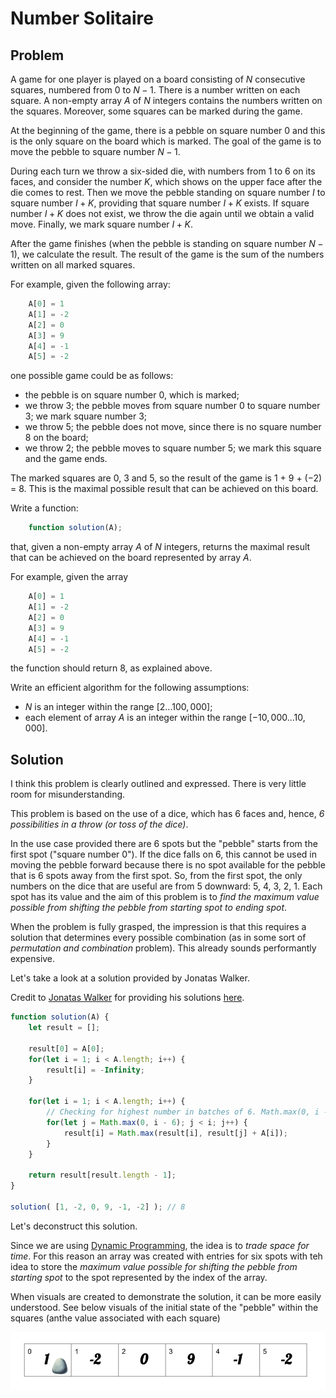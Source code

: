 # Number Solitaire

## Problem

A game for one player is played on a board consisting of $N$ consecutive squares, numbered from 0 to $N − 1$. There is a number written on each square. A non-empty array $A$ of $N$ integers contains the numbers written on the squares. Moreover, some squares can be marked during the game.

At the beginning of the game, there is a pebble on square number 0 and this is the only square on the board which is marked. The goal of the game is to move the pebble to square number $N − 1$.

During each turn we throw a six-sided die, with numbers from 1 to 6 on its faces, and consider the number $K$, which shows on the upper face after the die comes to rest. Then we move the pebble standing on square number $I$ to square number $I + K$, providing that square number $I + K$ exists. If square number $I + K$ does not exist, we throw the die again until we obtain a valid move. Finally, we mark square number $I + K$.

After the game finishes (when the pebble is standing on square number $N − 1$), we calculate the result. The result of the game is the sum of the numbers written on all marked squares.

For example, given the following array:

```js
    A[0] = 1
    A[1] = -2
    A[2] = 0
    A[3] = 9
    A[4] = -1
    A[5] = -2
```

one possible game could be as follows:

- the pebble is on square number 0, which is marked;
- we throw 3; the pebble moves from square number 0 to square number 3; we mark square number 3;
- we throw 5; the pebble does not move, since there is no square number 8 on the board;
- we throw 2; the pebble moves to square number 5; we mark this square and the game ends.

The marked squares are 0, 3 and 5, so the result of the game is 1 + 9 + (−2) = 8. This is the maximal possible result that can be achieved on this board.

Write a function:

```js
    function solution(A);
```

that, given a non-empty array $A$ of $N$ integers, returns the maximal result that can be achieved on the board represented by array $A$.

For example, given the array

```js
    A[0] = 1
    A[1] = -2
    A[2] = 0
    A[3] = 9
    A[4] = -1
    A[5] = -2
```

the function should return 8, as explained above.

Write an efficient algorithm for the following assumptions:

- $N$ is an integer within the range $[2 ... 100,000]$;
- each element of array $A$ is an integer within the range $[−10,000 ... 10,000]$.

## Solution

I think this problem is clearly outlined and expressed. There is very little room for misunderstanding.

This problem is based on the use of a dice, which has 6 faces and, hence, _6 possibilities in a throw (or toss of the dice)_.

In the use case provided there are 6 spots but the "pebble" starts from the first spot ("square number 0"). If the dice falls on 6, this cannot be used in moving the pebble forward because there is no spot available for the pebble that is 6 spots away from the first spot. So, from the first spot, the only numbers on the dice that are useful are from 5 downward: 5, 4, 3, 2, 1. Each spot has its value and the aim of this problem is to _find the maximum value possible from shifting the pebble from starting spot to ending spot_.

When the problem is fully grasped, the impression is that this requires a solution that determines every possible combination (as in some sort of _permutation and combination_ problem). This already sounds performantly expensive.

Let's take a look at a solution provided by Jonatas Walker.

Credit to [Jonatas Walker](https://gist.github.com/jonataswalker) for providing his solutions [here](https://gist.github.com/jonataswalker/08187f5457fac4af1e86cf8c86647e23).

```js
function solution(A) {
    let result = [];
    
    result[0] = A[0];
    for(let i = 1; i < A.length; i++) {
        result[i] = -Infinity;
    }
    
    for(let i = 1; i < A.length; i++) {
        // Checking for highest number in batches of 6. Math.max(0, i - 6)
        for(let j = Math.max(0, i - 6); j < i; j++) {
            result[i] = Math.max(result[i], result[j] + A[i]);
        }
    }

    return result[result.length - 1];
}

solution( [1, -2, 0, 9, -1, -2] ); // 8
```

Let's deconstruct this solution.

Since we are using [Dynamic Programming](./README.md), the idea is to _trade space for time_. For this reason an array was created with entries for six spots with teh idea to store the _maximum value possible for shifting the pebble from starting spot_ to the spot represented by the index of the array.

When visuals are created to demonstrate the solution, it can be more easily understood. See below visuals of the initial state of the "pebble" within the squares (anthe value associated with each square)

![Pebble at starting position within the 6 series of squares](.attachments/number-solitaire.png)